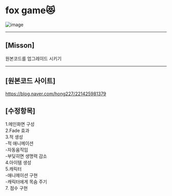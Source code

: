 # fox game😻
![image](https://user-images.githubusercontent.com/48702158/207542978-561d8819-2a46-4109-baf9-9427d1c3ac2b.png)

---

## **[Misson]**   
원본코드를 업그레이드 시키기
___
## **[원본코드 사이트]**   
https://blog.naver.com/hong227/221425981379

## **[수정항목]**
1.메인화면 구성  
2.Fade 효과   
3.적  생성  
  -적 애니메이션   
  -자동움직임  
  -부딪히면 생명력 감소  
4.아이템  생성  
5.캐릭터    
  -애니메이션 구현  
  -캐릭터에게 목숨 주기   
7. 점수  구현  
